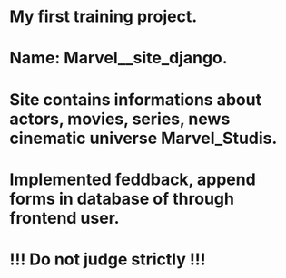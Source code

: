 # My first training project.
# Name: Marvel__site_django.
# Site contains informations about actors, movies, series, news cinematic universe Marvel_Studis.
# Implemented feddback, append forms in database of through frontend user.
# !!! Do not judge strictly !!!

